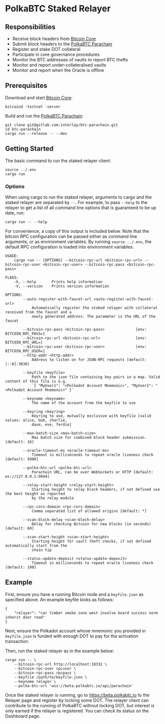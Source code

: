 # PolkaBTC Staked Relayer

## Responsibilities

- Receive block headers from [Bitcoin Core](https://github.com/bitcoin/bitcoin)
- Submit block headers to the [PolkaBTC Parachain](https://github.com/interlay/BTC-Parachain)
- Register and stake DOT collateral
- Participate in core governance procedures
- Monitor the BTC addresses of vaults to report BTC thefts
- Monitor and report under-collateralised vaults
- Monitor and report when the Oracle is offline

## Prerequisites

Download and start [Bitcoin Core](https://bitcoin.org/en/bitcoin-core/):

```
bitcoind -testnet -server
```

Build and run the [PolkaBTC Parachain](https://gitlab.com/interlay/btc-parachain):

```
git clone git@gitlab.com:interlay/btc-parachain.git
cd btc-parachain
cargo run --release -- --dev
```

## Getting Started

The basic command to run the staked relayer client:

```
source ../.env
cargo run
```

### Options

When using cargo to run the staked relayer, arguments to cargo and the staked relayer are separated by `--`. For example, to pass `--help` to the relayer to get a list of all command line options that is guaranteed to be up date, run:

```
cargo run -- --help
```

For convenience, a copy of this output is included below. Note that the bitcoin RPC configuration can be passed either as command line arguments, or as environment variables. By running `source ../.env`, the default RPC configuration is loaded into environment variables.

```
USAGE:
    cargo run -- [OPTIONS] --bitcoin-rpc-url <bitcoin-rpc-url> --bitcoin-rpc-user <bitcoin-rpc-user> --bitcoin-rpc-pass <bitcoin-rpc-pass>

FLAGS:
    -h, --help       Prints help information
    -V, --version    Prints version information

OPTIONS:
        --auto-register-with-faucet-url <auto-register-with-faucet-url>
            Automatically register the staked relayer with collateral received from the faucet and a
            newly generated address. The parameter is the URL of the faucet

        --bitcoin-rpc-pass <bitcoin-rpc-pass>              [env: BITCOIN_RPC_PASS=]
        --bitcoin-rpc-url <bitcoin-rpc-url>                [env: BITCOIN_RPC_URL=]
        --bitcoin-rpc-user <bitcoin-rpc-user>              [env: BITCOIN_RPC_USER=]
        --http-addr <http-addr>
            Address to listen on for JSON-RPC requests [default: [::0]:3030]

        --keyfile <keyfile>
            Path to the json file containing key pairs in a map. Valid content of this file is e.g.
            `{ "MyUser1": "<Polkadot Account Mnemonic>", "MyUser2": "<Polkadot Account Mnemonic>" }`

        --keyname <keyname>
            The name of the account from the keyfile to use

        --keyring <keyring>
            Keyring to use, mutually exclusive with keyfile [valid values: alice, bob, charlie,
            dave, eve, ferdie]

        --max-batch-size <max-batch-size>
            Max batch size for combined block header submission. [default: 16]

        --oracle-timeout-ms <oracle-timeout-ms>
            Timeout in milliseconds to repeat oracle liveness check [default: 5000]

        --polka-btc-url <polka-btc-url>
            Parachain URL, can be over WebSockets or HTTP [default: ws://127.0.0.1:9944]

        --relay-start-height <relay-start-height>
            Starting height to relay block headers, if not defined use the best height as reported
            by the relay module

        --rpc-cors-domain <rpc-cors-domain>
            Comma separated list of allowed origins [default: *]

        --scan-block-delay <scan-block-delay>
            Delay for checking Bitcoin for new blocks (in seconds) [default: 60]

        --scan-start-height <scan-start-height>
            Starting height for vault theft checks, if not defined automatically start from the
            chain tip

        --status-update-deposit <status-update-deposit>
            Timeout in milliseconds to repeat oracle liveness check [default: 100]
```

## Example

First, ensure you have a running Bitcoin node and a `keyfile.json` as specified above. An example keyfile looks as follows:
```
{ 
    "relayer": "car timber smoke zone west involve board success norm inherit door road" 
}
```

Next, ensure the Polkadot account whose mnemonic you provided in `keyfile.json` is funded with enough DOT to pay for the activation transaction.

Then, run the staked relayer as in the example below:
```
cargo run -- \
    --bitcoin-rpc-url http://localhost:18332 \
    --bitcoin-rpc-user rpcuser \
    --bitcoin-rpc-pass rpcpass \
    --keyfile /path/to/keyfile.json \
    --keyname relayer \
    --polka-btc-url 'wss://beta.polkabtc.io/api/parachain'
```

Once the staked relayer is running, go to https://beta.polkabtc.io to the Relayer page and register by locking some DOT. The relayer client can contribute to the running of PolkaBTC without locking DOT, but interest is only earned if the relayer is registered. You can check its status on the Dashboard page.
